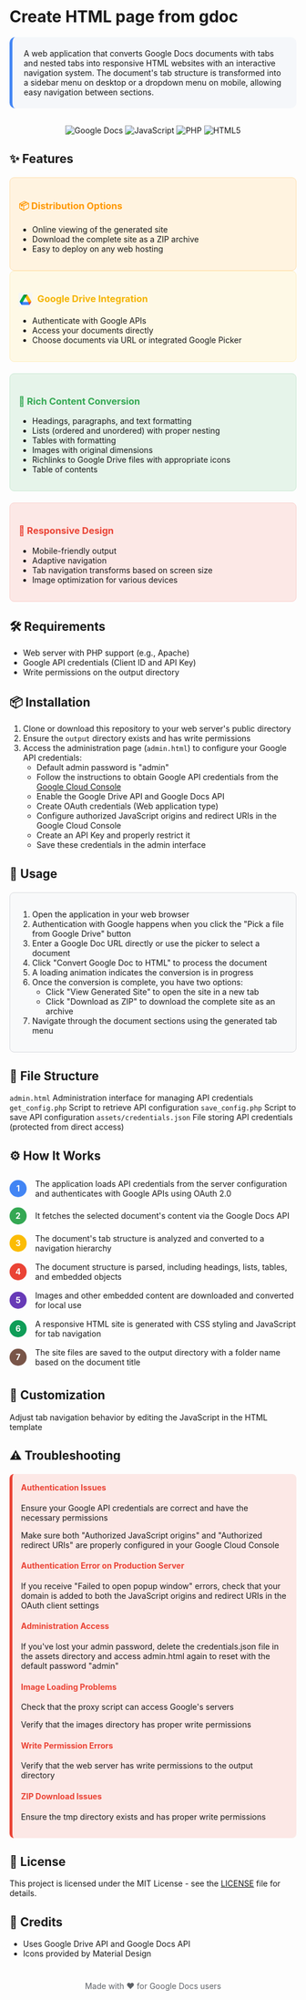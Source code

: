 # Create HTML page from gdoc

<div style="background-color: #f5f7fa; border-radius: 10px; padding: 20px; margin-bottom: 30px; border-left: 5px solid #4285f4;">
A web application that converts Google Docs documents with tabs and nested tabs into responsive HTML websites with an interactive navigation system. The document's tab structure is transformed into a sidebar menu on desktop or a dropdown menu on mobile, allowing easy navigation between sections.
</div>

<div align="center">
  <img src="https://img.shields.io/badge/Google%20Docs-4285F4?style=for-the-badge&logo=google&logoColor=white" alt="Google Docs">
  <img src="https://img.shields.io/badge/JavaScript-F7DF1E?style=for-the-badge&logo=javascript&logoColor=black" alt="JavaScript">
  <img src="https://img.shields.io/badge/PHP-777BB4?style=for-the-badge&logo=php&logoColor=white" alt="PHP">
  <img src="https://img.shields.io/badge/HTML5-E34F26?style=for-the-badge&logo=html5&logoColor=white" alt="HTML5">
</div>

## ✨ Features

<div style="display: flex; flex-wrap: wrap; gap: 20px; margin-top: 20px;">
  <div style="flex: 1; min-width: 300px; background-color: #fff3e0; padding: 15px; border-radius: 8px; border: 1px solid #ffe0b2;">
    <h3 style="color: #ff9800;">📦 Distribution Options</h3>
    <ul>
      <li>Online viewing of the generated site</li>
      <li>Download the complete site as a ZIP archive</li>
      <li>Easy to deploy on any web hosting</li>
    </ul>
  </div>
</div>
  
<div style="flex: 1; min-width: 300px; background-color: #fef9e6; padding: 15px; border-radius: 8px; border: 1px solid #feefc3;">
  <h3 style="color: #f4b400;">
    <img src="assets/google-drive-logo.png" width="24" height="24" style="vertical-align: middle; margin-right: 5px;"> Google Drive Integration
  </h3>
    <ul>
      <li>Authenticate with Google APIs</li>
      <li>Access your documents directly</li>
      <li>Choose documents via URL or integrated Google Picker</li>
    </ul>
  </div>
</div>

<div style="display: flex; flex-wrap: wrap; gap: 20px; margin-top: 20px;">
  <div style="flex: 1; min-width: 300px; background-color: #e6f4ea; padding: 15px; border-radius: 8px; border: 1px solid #ceead6;">
    <h3 style="color: #34a853;">📝 Rich Content Conversion</h3>
    <ul>
      <li>Headings, paragraphs, and text formatting</li>
      <li>Lists (ordered and unordered) with proper nesting</li>
      <li>Tables with formatting</li>
      <li>Images with original dimensions</li>
      <li>Richlinks to Google Drive files with appropriate icons</li>
      <li>Table of contents</li>
    </ul>
  </div>
  
  <div style="flex: 1; min-width: 300px; background-color: #fce8e6; padding: 15px; border-radius: 8px; border: 1px solid #fad2cf;">
    <h3 style="color: #ea4335;">📱 Responsive Design</h3>
    <ul>
      <li>Mobile-friendly output</li>
      <li>Adaptive navigation</li>
      <li>Tab navigation transforms based on screen size</li>
      <li>Image optimization for various devices</li>
    </ul>
  </div>
</div>

## 🛠️ Requirements

- Web server with PHP support (e.g., Apache)
- Google API credentials (Client ID and API Key)
- Write permissions on the output directory

## 📦 Installation

1. Clone or download this repository to your web server's public directory
2. Ensure the `output` directory exists and has write permissions
3. Access the administration page (`admin.html`) to configure your Google API credentials:
   - Default admin password is "admin"
   - Follow the instructions to obtain Google API credentials from the [Google Cloud Console](https://console.cloud.google.com/)
   - Enable the Google Drive API and Google Docs API
   - Create OAuth credentials (Web application type)
   - Configure authorized JavaScript origins and redirect URIs in the Google Cloud Console
   - Create an API Key and properly restrict it
   - Save these credentials in the admin interface

## 🚀 Usage

<div style="background-color: #f8f9fa; border-radius: 8px; padding: 15px; margin: 20px 0; border: 1px solid #dadce0;">
<ol>
  <li>Open the application in your web browser</li>
  <li>Authentication with Google happens when you click the "Pick a file from Google Drive" button</li>
  <li>Enter a Google Doc URL directly or use the picker to select a document</li>
  <li>Click "Convert Google Doc to HTML" to process the document</li>
  <li>A loading animation indicates the conversion is in progress</li>
  <li>Once the conversion is complete, you have two options:
    <ul>
      <li>Click "View Generated Site" to open the site in a new tab</li>
      <li>Click "Download as ZIP" to download the complete site as an archive</li>
    </ul>
  </li>
  <li>Navigate through the document sections using the generated tab menu</li>
</ol>
</div>

## 📂 File Structure

<tr>
  <td style="padding: 8px; border: 1px solid #dadce0;"><code>admin.html</code></td>
  <td style="padding: 8px; border: 1px solid #dadce0;">Administration interface for managing API credentials</td>
</tr>
<tr style="background-color: #f5f7fa;">
  <td style="padding: 8px; border: 1px solid #dadce0;"><code>get_config.php</code></td>
  <td style="padding: 8px; border: 1px solid #dadce0;">Script to retrieve API configuration</td>
</tr>
<tr>
  <td style="padding: 8px; border: 1px solid #dadce0;"><code>save_config.php</code></td>
  <td style="padding: 8px; border: 1px solid #dadce0;">Script to save API configuration</td>
</tr>
<tr style="background-color: #f5f7fa;">
  <td style="padding: 8px; border: 1px solid #dadce0;"><code>assets/credentials.json</code></td>
  <td style="padding: 8px; border: 1px solid #dadce0;">File storing API credentials (protected from direct access)</td>
</tr>

## ⚙️ How It Works

<div style="margin: 20px 0;">
<div style="display: flex; align-items: center; padding: 8px 0;">
  <div style="background-color: #4285f4; color: white; min-width: 30px; height: 30px; border-radius: 50%; display: flex; align-items: center; justify-content: center; font-weight: bold; margin-right: 15px;">1</div>
  <div>The application loads API credentials from the server configuration and authenticates with Google APIs using OAuth 2.0</div>
</div>
  
  <div style="display: flex; align-items: center; padding: 8px 0;">
    <div style="background-color: #34a853; color: white; min-width: 30px; height: 30px; border-radius: 50%; display: flex; align-items: center; justify-content: center; font-weight: bold; margin-right: 15px;">2</div>
    <div>It fetches the selected document's content via the Google Docs API</div>
  </div>
  
  <div style="display: flex; align-items: center; padding: 8px 0;">
    <div style="background-color: #fbbc05; color: white; min-width: 30px; height: 30px; border-radius: 50%; display: flex; align-items: center; justify-content: center; font-weight: bold; margin-right: 15px;">3</div>
    <div>The document's tab structure is analyzed and converted to a navigation hierarchy</div>
  </div>
  
  <div style="display: flex; align-items: center; padding: 8px 0;">
    <div style="background-color: #ea4335; color: white; min-width: 30px; height: 30px; border-radius: 50%; display: flex; align-items: center; justify-content: center; font-weight: bold; margin-right: 15px;">4</div>
    <div>The document structure is parsed, including headings, lists, tables, and embedded objects</div>
  </div>
  
  <div style="display: flex; align-items: center; padding: 8px 0;">
    <div style="background-color: #673ab7; color: white; min-width: 30px; height: 30px; border-radius: 50%; display: flex; align-items: center; justify-content: center; font-weight: bold; margin-right: 15px;">5</div>
    <div>Images and other embedded content are downloaded and converted for local use</div>
  </div>
  
  <div style="display: flex; align-items: center; padding: 8px 0;">
    <div style="background-color: #0f9d58; color: white; min-width: 30px; height: 30px; border-radius: 50%; display: flex; align-items: center; justify-content: center; font-weight: bold; margin-right: 15px;">6</div>
    <div>A responsive HTML site is generated with CSS styling and JavaScript for tab navigation</div>
  </div>
  
  <div style="display: flex; align-items: center; padding: 8px 0;">
    <div style="background-color: #795548; color: white; min-width: 30px; height: 30px; border-radius: 50%; display: flex; align-items: center; justify-content: center; font-weight: bold; margin-right: 15px;">7</div>
    <div>The site files are saved to the output directory with a folder name based on the document title</div>
  </div>
</div>

## 🎨 Customization

  <p>Adjust tab navigation behavior by editing the JavaScript in the HTML template</p>
</div>

## ⚠️ Troubleshooting

<div style="background-color: #fce8e6; padding: 15px; border-radius: 8px; margin: 20px 0; border-left: 5px solid #ea4335;">
  <h4 style="color: #ea4335; margin-top: 0;">Authentication Issues</h4>
  <p>Ensure your Google API credentials are correct and have the necessary permissions</p>
  <p>Make sure both "Authorized JavaScript origins" and "Authorized redirect URIs" are properly configured in your Google Cloud Console</p>
  
  <h4 style="color: #ea4335;">Authentication Error on Production Server</h4>
  <p>If you receive "Failed to open popup window" errors, check that your domain is added to both the JavaScript origins and redirect URIs in the OAuth client settings</p>
  
  <h4 style="color: #ea4335;">Administration Access</h4>
  <p>If you've lost your admin password, delete the credentials.json file in the assets directory and access admin.html again to reset with the default password "admin"</p>

  <h4 style="color: #ea4335;">Image Loading Problems</h4>
  <p>Check that the proxy script can access Google's servers</p>
  <p>Verify that the images directory has proper write permissions</p>
  
  <h4 style="color: #ea4335;">Write Permission Errors</h4>
  <p>Verify that the web server has write permissions to the output directory</p>
  
  <h4 style="color: #ea4335;">ZIP Download Issues</h4>
  <p>Ensure the tmp directory exists and has proper write permissions</p>
</div>

## 📄 License

This project is licensed under the MIT License - see the [LICENSE](LICENSE) file for details.

## 👏 Credits

- Uses Google Drive API and Google Docs API
- Icons provided by Material Design

<div align="center" style="margin-top: 40px; color: #5f6368;">
  <p>Made with ❤️ for Google Docs users</p>
</div>
